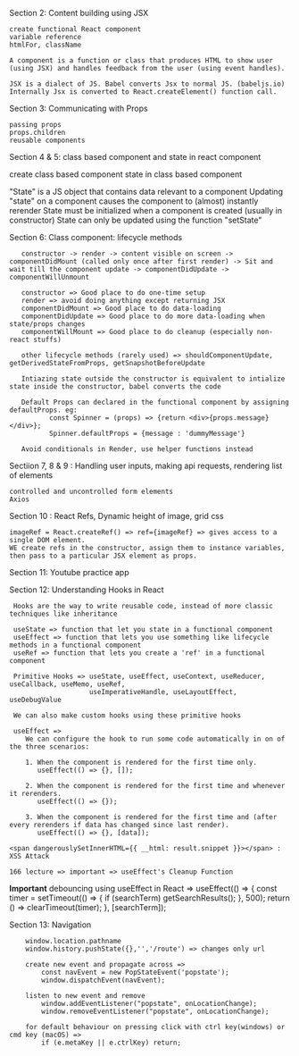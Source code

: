 Section 2: Content building using JSX

    create functional React component
    variable reference
    htmlFor, className

    A component is a function or class that produces HTML to show user (using JSX) and handles feedback from the user (using event handles).

    JSX is a dialect of JS. Babel converts Jsx to normal JS. (babeljs.io)
    Internally Jsx is converted to React.createElement() function call.

Section 3: Communicating with Props

    passing props
    props.children
    reusable components

Section 4 & 5: class based component and state in react component

create class based component
state in class based component

"State" is a JS object that contains data relevant to a component
Updating "state" on a component causes the component to (almost) instantly rerender
State must be initialized when a component is created (usually in constructor)
State can only be updated using the function "setState"

Section 6: Class component: lifecycle methods

       constructor -> render -> content visible on screen -> componentDidMount (called only once after first render) -> Sit and wait till the component update -> componentDidUpdate -> componentWillUnmount

       constructor => Good place to do one-time setup
       render => avoid doing anything except returning JSX
       componentDidMount => Good place to do data-loading
       componentDidUpdate => Good place to do more data-loading when state/props changes
       componentWillMount => Good place to do cleanup (especially non-react stuffs)

       other lifecycle methods (rarely used) => shouldComponentUpdate, getDerivedStateFromProps, getSnapshotBeforeUpdate

       Intiazing state outside the constructor is equivalent to intialize state inside the constructor, babel converts the code

       Default Props can declared in the functional component by assigning defaultProps. eg:
              const Spinner = (props) => {return <div>{props.message}</div>};
              Spinner.defaultProps = {message : 'dummyMessage'}

       Avoid conditionals in Render, use helper functions instead

Sectiion 7, 8 & 9 : Handling user inputs, making api requests, rendering list of elements

    controlled and uncontrolled form elements
    Axios

Section 10 : React Refs, Dynamic height of image, grid css

    imageRef = React.createRef() => ref={imageRef} => gives access to a single DOM element.
    WE create refs in the constructor, assign them to instance variables, then pass to a particular JSX element as props.

Section 11: Youtube practice app

Section 12: Understanding Hooks in React

     Hooks are the way to write reusable code, instead of more classic techniques like inheritance

     useState => function that let you state in a functional component
     useEffect => function that lets you use something like lifecycle methods in a functional component
     useRef => function that lets you create a 'ref' in a functional component

     Primitive Hooks => useState, useEffect, useContext, useReducer, useCallback, useMemo, useRef,
                        useImperativeHandle, useLayoutEffect, useDebugValue

     We can also make custom hooks using these primitive hooks

     useEffect =>
        We can configure the hook to run some code automatically in on of the three scenarios:

        1. When the component is rendered for the first time only.
           useEffect(() => {}, []);

        2. When the component is rendered for the first time and whenever it rerenders.
           useEffect(() => {});

        3. When the component is rendered for the first time and (after every rerenders if data has changed since last render).
           useEffect(() => {}, [data]);
    
    <span dangerouslySetInnerHTML={{ __html: result.snippet }}></span> : XSS Attack

    166 lecture => important => useEffect's Cleanup Function

**Important**    debouncing using useEffect in React =>
                        useEffect(() => {
                                 const timer = setTimeout(() => {
                                 if (searchTerm) getSearchResults();
                                 }, 500);
                                 return () => clearTimeout(timer);
                                }, [searchTerm]);


Section 13: Navigation
    
        window.location.pathname
        window.history.pushState({},'','/route') => changes only url

        create new event and propagate across =>
            const navEvent = new PopStateEvent('popstate');
            window.dispatchEvent(navEvent);
        
        listen to new event and remove
            window.addEventListener("popstate", onLocationChange);
            window.removeEventListener("popstate", onLocationChange);
        
        for default behaviour on pressing click with ctrl key(windows) or cmd key (macOS) =>
            if (e.metaKey || e.ctrlKey) return;
    
                        
    

